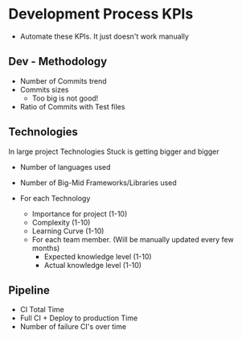 # Development Process KPIs

- Automate these KPIs. It just doesn't work manually

## Dev - Methodology

- Number of Commits trend
- Commits sizes
  - Too big is not good!
- Ratio of Commits with Test files

## Technologies

In large project Technologies Stuck is getting bigger and bigger

- Number of languages used
- Number of Big-Mid Frameworks/Libraries used

- For each Technology
  - Importance for project (1-10)
  - Complexity (1-10)
  - Learning Curve (1-10)
  - For each team member. (Will be manually updated every few months)
    - Expected knowledge level (1-10)
    - Actual knowledge level (1-10)

## Pipeline

- CI Total Time
- Full CI + Deploy to production Time
- Number of failure CI's over time
